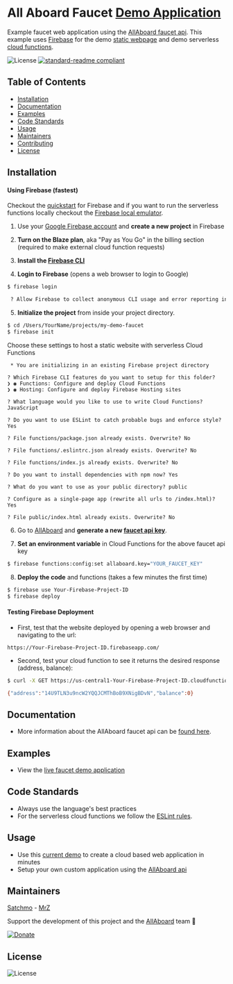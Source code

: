 # All Aboard Faucet [Demo Application](https://faucet.allaboard.cash)
Example faucet web application using the [AllAboard faucet api](https://allaboard.cash/docs). This example uses [Firebase](https://firebase.google.com) for the demo [static webpage](https://firebase.google.com/docs/hosting/) and demo serverless [cloud functions](https://firebase.google.com/docs/functions/).

![License](https://img.shields.io/github/license/rohenaz/allaboard-faucet.svg?style=flat)  [![standard-readme compliant](https://img.shields.io/badge/standard--readme-OK-green.svg?style=flat)](https://github.com/RichardLitt/standard-readme)

## Table of Contents
- [Installation](https://github.com/rohenaz/allaboard-faucet#installation)
- [Documentation](https://github.com/rohenaz/allaboard-faucet#documentation)
- [Examples](https://github.com/rohenaz/allaboard-faucet#examples)
- [Code Standards](https://github.com/rohenaz/allaboard-faucet#code-standards)
- [Usage](https://github.com/rohenaz/allaboard-faucet#usage)
- [Maintainers](https://github.com/rohenaz/allaboard-faucet#maintainers)
- [Contributing](https://github.com/rohenaz/allaboard-faucet#contributing)
- [License](https://github.com/rohenaz/allaboard-faucet#license)

## Installation

#### Using Firebase (fastest)
Checkout the [quickstart](https://firebase.google.com/docs/hosting/quickstart) for Firebase and if you want to run the serverless functions locally checkout the [Firebase local emulator](https://firebase.google.com/docs/functions/local-emulator).

1) Use your [Google Firebase account](https://console.firebase.google.com/) and **create a new project** in Firebase

2) **Turn on the Blaze plan**, aka "Pay as You Go" in the billing section (required to make external cloud function requests)

3) **Install the [Firebase CLI](https://firebase.google.com/docs/hosting/quickstart#install_the_firebase_cli)**

4) **Login to Firebase** (opens a web browser to login to Google)
```bash
$ firebase login

 ? Allow Firebase to collect anonymous CLI usage and error reporting information? No
```

5) **Initialize the project** from inside your project directory.
```bash
$ cd /Users/YourName/projects/my-demo-faucet
$ firebase init
```

Choose these settings to host a static website with serverless Cloud Functions
```
 * You are initializing in an existing Firebase project directory
  
? Which Firebase CLI features do you want to setup for this folder?
❯ ◉ Functions: Configure and deploy Cloud Functions
❯ ◉ Hosting: Configure and deploy Firebase Hosting sites
 
? What language would you like to use to write Cloud Functions? JavaScript

? Do you want to use ESLint to catch probable bugs and enforce style? Yes

? File functions/package.json already exists. Overwrite? No

? File functions/.eslintrc.json already exists. Overwrite? No

? File functions/index.js already exists. Overwrite? No

? Do you want to install dependencies with npm now? Yes

? What do you want to use as your public directory? public

? Configure as a single-page app (rewrite all urls to /index.html)? Yes

? File public/index.html already exists. Overwrite? No
```

6) Go to [AllAboard](https://allaboard.cash) and **generate a new [faucet api key](https://allaboard.cash)**.

7) **Set an environment variable** in Cloud Functions for the above faucet api key
```bash 
$ firebase functions:config:set allaboard.key="YOUR_FAUCET_KEY"
```

8) **Deploy the code** and functions (takes a few minutes the first time)
```bash
$ firebase use Your-Firebase-Project-ID
$ firebase deploy
```

#### Testing Firebase Deployment

- First, test that the website deployed by opening a web browser and navigating to the url:
```
https://Your-Firebase-Project-ID.firebaseapp.com/
```

- Second, test your cloud function to see it returns the desired response (address, balance):
```bash
$ curl -X GET https://us-central1-Your-Firebase-Project-ID.cloudfunctions.net/status

{"address":"14U9TLN3u9ncW2YQQJCMThBoB9XNigBDvN","balance":0}
```

## Documentation
- More information about the AllAboard faucet api can be [found here](https://allaboard.cash/docs).

## Examples
- View the [live faucet demo application](https://faucet.allaboard.cash)

## Code Standards
- Always use the language's best practices
- For the serverless cloud functions we follow the [ESLint rules](https://github.com/rohenaz/allaboard-faucet/blob/master/functions/.eslintrc.json).

## Usage
- Use this [current demo](https://faucet.allaboard.cash) to create a cloud based web application in minutes
- Setup your own custom application using the [AllAboard api](https://allaboard.cash/docs)

## Maintainers

[Satchmo](https://github.com/rohenaz) - [MrZ](https://github.com/mrz1836)

Support the development of this project and the [AllAboard](https://allaboard.cash) team 🙏

[![Donate](https://img.shields.io/badge/donate-bitcoin%20SV-brightgreen.svg)](https://allaboard.cash/?af=allaboard-faucet)

## License

![License](https://img.shields.io/github/license/rohenaz/allaboard-faucet.svg?style=flat)
